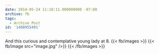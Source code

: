 ```yaml
---
date: 2014-05-24 11:18:11.000000000 -07:00
archive: fb
tags: 
  - Archive Post
id: '1400955491'
---
```


And this curious and contemplative young lady at 8.
{{< fb/images >}}
{{< fb/image src="image.jpg" />}}
{{< /fb/images >}}
